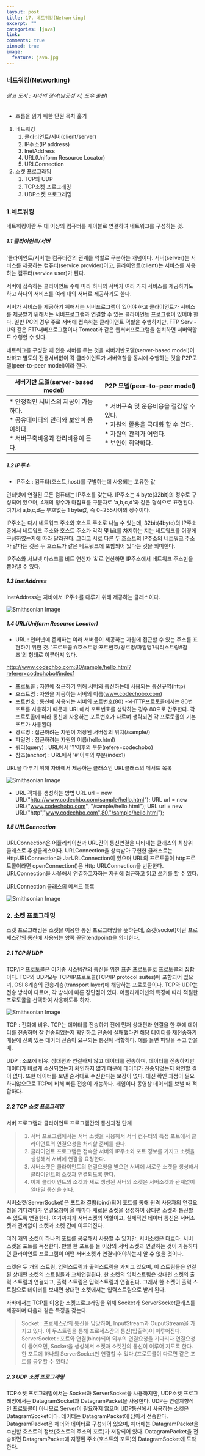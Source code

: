 ```yaml
---
layout: post
title: 17. 네트워킹(Networking)
excerpt: ""
categories: [java]
link:
comments: true
pinned: true
image:
  feature: java.jpg
---
```

### 네트워킹(Networking)

###### 참고 도서 : 자바의 정석(남궁성 저, 도우 출판)

* 흐름을 읽기 위한 단원 목차 훑기

1. 네트워킹
    1. 클라리언트/서버(client/server)
    2. IP주소(IP address)
    3. InetAddress
    4. URL(Uniform Resource Locator)
    5. URLConnection
2. 소켓 프로그래밍
    1. TCP와 UDP
    2. TCP소켓 프로그래밍
    3. UDP소켓 프로그래밍

<h3>1.네트워킹</h3>

네트워킹이란 두 대 이상의 컴퓨터를 케이블로 연결하여 네트워크를 구성하는 것.

<h5>1.1 클라이언트/서버</h5>

'클라이언트/서버'는 컴퓨터간의 관계를 역할로 구분하는 개념이다. 서버(server)는 서비스를 제공하는 컴퓨터(service provider)이고, 클라이언트(client)는 서비스를 사용하는 컴퓨터(service user)가 된다.

서버에 접속하는 클라이언트 수에 따라 하나의 서버가 여러 가지 서비스를 제공하기도 하고 하나의 서비스를 여러 대의 서버로 제공하기도 한다.

서버가 서비스를 제공하기 위해서는 서버프로그램이 있어야 하고 클라이언트가 서비스를 제공받기 위해서는 서버프로그램과 연결할 수 있는 클라이언트 프로그램이 있어야 한다. 일반 PC의 경우 주로 서버에 접속하는 클라이언트 역할을 수행하지만, FTP Serv - U와 같은 FTP서버프로그램이나 Tomcat과 같은 웹서버프로그램을 설치하면 서버역할도 수행할 수 있다.

네트워크를 구성할 때 전용 서버를 두는 것을 서버기반모델(server-based model)이라하고 별도의 전용서버없이 각 클라이언트가 서버역할을 동시에 수행하는 것을 P2P모델(peer-to-peer model)이라 한다.

| <center>서버기반 모델(server-based model)</center> | <center>P2P 모델(peer-to-peer model)</center> |
| :--------------------------------------- | :--------------------------------------- |
| * 안정적인 서비스의 제공이 가능하다.<br />* 공유데이터의 관리와 보안이 용이하다. <br />* 서버구축비용과 관리비용이 든다. | * 서버구축 및 운용비용을 절감할 수 있다.<br />* 자원의 활용을 극대화 할 수 있다.<br />* 자원의 관리가 어렵다.<br />* 보안이 취약하다. |

<h5>1.2 IP주소</h5>

* IP주소 : 컴퓨터(호스트,host)를 구별하는데 사용되는 고유한 값

인터넷에 연결된 모든 컴퓨터는 IP주소를 갖는다. IP주소는 4 byte(32bit)의 정수로 구성되어 있으며, 4개의 정수가 마침표를 구분자로 'a,b,c,d'와 같은 형식으로 표현된다. 여기서 a,b,c,d는 부호없는 1 byte값, 즉 0~255사이의 정수이다.

IP주소는 다시 네트워크 주소와 호스트 주소로 나눌 수 있는데, 32bit(4byte)의 IP주소 중에서 네트워크 주소와 호스트 주소가 각각 몇 bit를 차지하는 지는 네트워크를 어떻게 구성하였는지에 따라 달라진다. 그리고 서로 다른 두 호스트의 IP주소의 네트워크 주소가 같다는 것은 두 호스트가 같은 네트워크에 포함되어 있다는 것을 의미한다.

IP주소와 서브넷 마스크를 비트 연산자 '&'로 연산하면 IP주소에서 네트워크 주소만을 뽑아낼 수 있다.

<h5>1.3 InetAddress</h5>

InetAddress는 자바에서 IP주소를 다루기 위해 제공하는 클래스이다.

![Smithsonian Image](http://cfile22.uf.tistory.com/image/13336B3A5036CE0E2A7416)<br />

<h5>1.4 URL(Uniform Resource Locator)</h5>

* URL : 인터넷에 존재하는 여러 서버들이 제공하는 자원에 접근할 수 있는 주소를 표현하기 위한 것. '프로토콜://호스트명:포트번호/경로명/파일명?쿼리스트링#참조'의 형태로 이루어져 있다.

http://www.codechbo.com:80/sample/hello.html?referer=codechobo#index1

* 프로토콜 : 자원에 접근하기 위해 서버와 통신하는데 사용되는 통신규약(http)
* 호스트명 : 자원을 제공하는 서버의 이름(www.codechobo.com)
* 포트번호 : 통신에 사용되는 서버의 포트번호(80)
  ->HTTP프로토콜에서는 80번 포트를 사용하기 때문에 URL에서 포트번호를 생략하는 경우 80으로 간주한다. 각 프로토콜에 따라 통신에 사용하는 포트번호가 다르며 생략되면 각 프로토콜의 기본 포트가 사용된다.
* 경로명 : 접근하려는 자원이 저장된 서버상의 위치(/sample/)
* 파일명 : 접근하려는 자원의 이름(hello.html)
* 쿼리(query) : URL에서 '?'이후의 부분(refere=codechobo)
* 참조(anchor) : URL에서 '#'이후의 부분(index1)

URL을 다루기 위해 자바에서 제공하는 클래스인 URL클래스의 메서드 목록

![Smithsonian Image](http://cfile30.uf.tistory.com/image/1417C9464F02767605575A)<br />

* URL 객체를 생성하는 방법
  URL url = new URL("http://www.codechbo.com/sample/hello.html");
  URL url = new URL("www.codechobo.com", "/sample/hello.html");
  URL url = new URL("http","www.codechbo.com",80,"/sample/hello.html");

<h5>1.5 URLConnection</h5>

URLConnection은 어플리케이션과 URL간의 통신연결을 나타내는 클래스의 최상위 클래스로 추상클래스이다. URLConnection을 상속받아 구현한 클래스로는 HttpURLConnection과 JarURLConnection이 있으며 URL의 프로토콜이 http프로토콜이라면 openConnection()은 Http URLConnection을 반환한다. URLConnection을 사욯해서 연결하고자하는 자원에 접근하고 읽고 쓰기를 할 수 있다.

URLConnection 클래스의 메서드 목록

![Smithsonian Image](http://cfile27.uf.tistory.com/image/182D79364F0279583277B8)<br />

<h3>2. 소켓 프로그래밍</h3>

소켓 프로그래밍은 소켓을 이용한 통신 프로그래밍을 뜻하는데, 소켓(socket)이란 프로세스간의 통신에 사용되는 양쪽 끝단(endpoint)을 의미한다.

<h5>2.1 TCP와 UDP</h5>
TCP/IP 프로토콜은 이기종 시스템간의 통신을 위한 표준 프로토콜로 프로토콜의 집합이다. TCP와 UDP모두 TCP/IP프로토콜(TCP/IP protocol suites)에 포함되어 있으며, OSI 8계층의 전송계층(transport layer)에 해당하는 프로토콜이다. TCP와 UDP는 전송 방식이 다르며, 각 방식에 따른 장단점이 있다. 어플리케이션의 특징에 따라 적절한 프로토콜을 선택하여 사용하도록 하자.

![Smithsonian Image](http://img1.daumcdn.net/thumb/R1920x0/?fname=http%3A%2F%2Fcfile4.uf.tistory.com%2Fimage%2F2254775057586D6F10F5E5)<br />

TCP : 전화에 비유. TCP는 데이터를 전송하기 전에 먼저 상대편과 연결을 한 후에 데이터를 전송하며 잘 전송되었는지 확인하고 전송에 실패했다면 해당 데이터를 재전송하기 때문에 신뢰 있는 데이터 전송이 요구되는 통신에 적합하다. 예를 들면 파일을 주고 받을 때.

UDP : 소포에 비유. 상대편과 연결하지 않고 데이터를 전송하며, 데이터를 전송하지만 데이터가 바르게 수신되었는지 확인하지 않기 떄문에 데이터가 전송되었는지 확인할 길이 없다. 또한 데이터를 보낸 순서대로 수신한다는 보장이 없다. 대신 확인 과정이 필요하지않으므로 TCP에 비해 빠른 전송이 가능하다. 게임이나 동영상 데이터를 보낼 때 적합하다.

<h5>2.2 TCP 소켓 프로그래밍</h5>

서버 프로그램과 클라이언트 프로그램간의 통신과정 단계

> 1. 서버 프로그램에서는 서버 소켓을 사용해서 서버 컴퓨터의 특정 포트에서 클라이언트의 연결요청을 처리할 준비를 한다.
> 2. 클라이언트 프로그램은 접속할 서버의 IP주소와 포트 정보를 가지고 소켓을 생성해서 서버에 연결을 요청한다.
> 3. 서버소켓은 클라이언트의 연결요청을 받으면 서버에 새로운 소켓을 생성해서 클라이언트의 소켓과 연결되도록 한다.
> 4. 이제 클라이언트의 소켓과 새로 생성된 서버의 소켓은 서버소켓과 관계없이 일대일 통신을 한다.

서버소켓(ServerSocket)은 포트와 결합(bind)되어 포트를 통해 원격 사용자의 연결요청을 기다리다가 연결요청이 올 때마다 새로운 소켓을 생성하여 상대편 소켓과 통신할 수 있도록 연결한다. 여기까지가 서버소켓의 역할이고, 실제적인 데이터 통신은 서버소켓과 관계없이 소켓과 소켓 간에 이루어진다.

여러 개의 소켓이 하나의 포트를 공유해서 사용할 수 있지만, 서버소켓은 다르다. 서버 소켓을 포트를 독점한다. 만일 한 포트를 둘 이상의 서버 소켓과 연결하는 것이 가능하다면 클라이언트 프로그램이 어떤 서버소켓과 연결되어야하는지 알 수 없을 것이다.

소켓은 두 개의 스트림, 입력스트림과 출력스트림을 가지고 있으며, 이 스트림들은 연결된 상대편 소켓의 스트림들과 교차연결된다. 한 소켓의 입력스트림은 상대편 소켓의 출력 스트림과 연결되고, 출력 스트림은 입력스트림과 연결된다. 그래서 한 소켓이 출력 스트림으로 데이터를 보내면 상대편 소켓에서는 입력스트림으로 받게 된다.


자바에서는 TCP를 이용한 소켓프로그래밍을 위해 Socket과 ServerSocket클래스를 제공하며 다음과 같은 특징을 갖는다.
>Socket : 프로세스간의 통신을 담당하며, InputStream과 OuputStream을 가지고 있다. 이 두스트림을 통해 프로세스간의 통신(입출력)이 이루어진다.
>ServerSocket : 포트와 연결(binc)되어 외부의 연결요청을 기다리다 연결요청이 들어오면, Socket을 생성해서 소켓과 소켓간의 통신이 이루어 지도록 한다. 한 포트에 하나의 ServerSocket만 연결할 수 있다.(프로토콜이 다르면 같은 포트를 공유할 수 있다.)

<h5>2.3 UDP 소켓 프로그래밍</h5>

TCP소켓 프로그래밍에서는 Socket과 ServerSocket을 사용하지만, UDP소켓 프로그래밍에서는 DatagramSocket과 DatagramPacket을 사용한다. UDP는 연결지향적인 프로토콜이 아니므로 Server이 필요하지 않으며 UDP통신에서 사용하는 소켓은 DatagramSocket이다. 데이터는 DatagramPacket에 담아서 전송한다. DatagramPacket은 헤더와 데이터로 구성되어 있으며, 헤더에는 DatagramPacket을 수신할 호스트의 정보(호스트의 주소의 포트)가 저장되어 있다. DatagramPacket을 전송하면 DatagramPacket에 지정된 주소(호스트의 포트)의 DatagramSocket에 도착한다.
